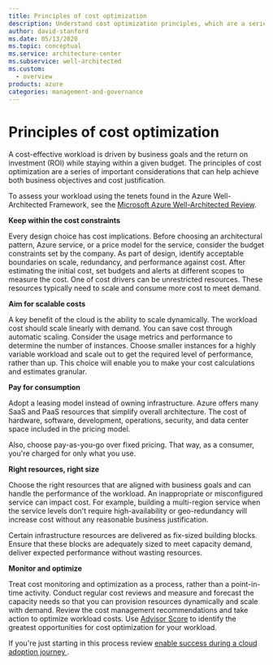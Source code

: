 ```yaml
---
title: Principles of cost optimization
description: Understand cost optimization principles, which are a series of important considerations that can help achieve both business objectives and cost justification.
author: david-stanford
ms.date: 05/13/2020
ms.topic: conceptual
ms.service: architecture-center
ms.subservice: well-architected
ms.custom:
  - overview
products: azure
categories: management-and-governance
---
```


# Principles of cost optimization

A cost-effective workload is driven by business goals and the return on investment (ROI) while staying within a given budget. The principles of cost optimization are a series of important considerations that can help achieve both business objectives and cost justification.

To assess your workload using the tenets found in the Azure Well-Architected Framework, see the [Microsoft Azure Well-Architected Review](/assessments/?id=azure-architecture-review&mode=pre-assessment).


**Keep within the cost constraints**

Every design choice has cost implications. Before choosing an architectural pattern, Azure service, or a price model for the service, consider the budget constraints set by the company. As part of design, identify acceptable boundaries on scale, redundancy, and performance against cost. After estimating the initial cost, set budgets and alerts at different scopes to measure the cost. One of cost drivers can be unrestricted resources. These resources typically need to scale and consume more cost to meet demand. 

**Aim for scalable costs**

A key benefit of the cloud is the ability to scale dynamically. The workload cost should scale linearly with demand. You can save cost through automatic scaling. Consider the usage metrics and performance to determine the number of instances. Choose smaller instances for a highly variable workload and scale out to get the required level of performance, rather than up. This choice will enable you to make your cost calculations and estimates granular.

**Pay for consumption**

Adopt a leasing model instead of owning infrastructure. Azure offers many SaaS and PaaS resources that simplify overall architecture. The  cost of hardware, software, development, operations, security, and data center space included in the pricing model. 

Also, choose pay-as-you-go over fixed pricing. That way, as a consumer, you're charged for only what you use.

**Right resources, right size**

Choose the right resources that are aligned with business goals and can handle the performance of the workload. An inappropriate or misconfigured service can impact cost. For example, building a multi-region service when the service levels don't require high-availability or geo-redundancy will increase cost without any reasonable business justification.

Certain infrastructure resources are delivered as fix-sized building blocks. Ensure that these blocks are adequately sized to meet capacity demand, deliver expected performance without wasting resources. 

**Monitor and optimize**

Treat cost monitoring and optimization as a process, rather than a point-in-time activity. Conduct regular cost reviews and measure and forecast the capacity needs so that you can provision resources dynamically and scale with demand. Review the cost management recommendations and take action to optimize workload costs.  Use [Advisor Score](/azure/advisor/azure-advisor-score) to identify the greatest opportunities for cost optimization for your workload.

If you're just starting in this process review [enable success during a cloud adoption journey ](/azure/cloud-adoption-framework/getting-started/enable).
